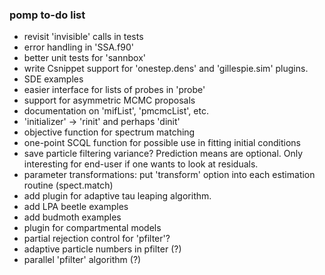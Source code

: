 ### pomp to-do list

- revisit 'invisible' calls in tests
- error handling in 'SSA.f90'
- better unit tests for 'sannbox'
- write Csnippet support for 'onestep.dens' and 'gillespie.sim' plugins.
- SDE examples
- easier interface for lists of probes in 'probe'
- support for asymmetric MCMC proposals
- documentation on 'mifList', 'pmcmcList', etc.
- 'initializer' -> 'rinit' and perhaps 'dinit'
- objective function for spectrum matching
- one-point SCQL function for possible use in fitting initial conditions
- save particle filtering variance?
    Prediction means are optional.
	Only interesting for end-user if one wants to look at residuals.
- parameter transformations: put 'transform' option into each estimation routine (spect.match)
- add plugin for adaptive tau leaping algorithm.
- add LPA beetle examples
- add budmoth examples
- plugin for compartmental models
- partial rejection control for 'pfilter'?
- adaptive particle numbers in pfilter (?)
- parallel 'pfilter' algorithm (?)
